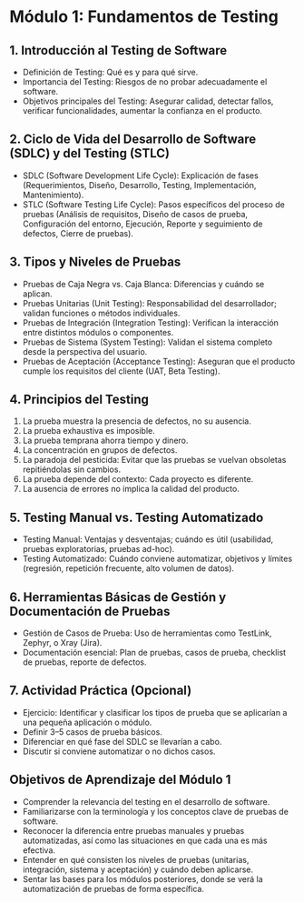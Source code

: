 # Módulo 1: Fundamentos de Testing

## 1. Introducción al Testing de Software
- Definición de Testing: Qué es y para qué sirve.
- Importancia del Testing: Riesgos de no probar adecuadamente el software.
- Objetivos principales del Testing: Asegurar calidad, detectar fallos, verificar funcionalidades, aumentar la confianza en el producto.

## 2. Ciclo de Vida del Desarrollo de Software (SDLC) y del Testing (STLC)
- SDLC (Software Development Life Cycle): Explicación de fases (Requerimientos, Diseño, Desarrollo, Testing, Implementación, Mantenimiento).
- STLC (Software Testing Life Cycle): Pasos específicos del proceso de pruebas (Análisis de requisitos, Diseño de casos de prueba, Configuración del entorno, Ejecución, Reporte y seguimiento de defectos, Cierre de pruebas).

## 3. Tipos y Niveles de Pruebas
- Pruebas de Caja Negra vs. Caja Blanca: Diferencias y cuándo se aplican.
- Pruebas Unitarias (Unit Testing): Responsabilidad del desarrollador; validan funciones o métodos individuales.
- Pruebas de Integración (Integration Testing): Verifican la interacción entre distintos módulos o componentes.
- Pruebas de Sistema (System Testing): Validan el sistema completo desde la perspectiva del usuario.
- Pruebas de Aceptación (Acceptance Testing): Aseguran que el producto cumple los requisitos del cliente (UAT, Beta Testing).

## 4. Principios del Testing
1.	La prueba muestra la presencia de defectos, no su ausencia.
2.	La prueba exhaustiva es imposible.
3.	La prueba temprana ahorra tiempo y dinero.
4.	La concentración en grupos de defectos.
5.	La paradoja del pesticida: Evitar que las pruebas se vuelvan obsoletas repitiéndolas sin cambios.
6.	La prueba depende del contexto: Cada proyecto es diferente.
7.	La ausencia de errores no implica la calidad del producto.

## 5. Testing Manual vs. Testing Automatizado
- Testing Manual: Ventajas y desventajas; cuándo es útil (usabilidad, pruebas exploratorias, pruebas ad-hoc).
- Testing Automatizado: Cuándo conviene automatizar, objetivos y límites (regresión, repetición frecuente, alto volumen de datos).

## 6. Herramientas Básicas de Gestión y Documentación de Pruebas
- Gestión de Casos de Prueba: Uso de herramientas como TestLink, Zephyr, o Xray (Jira).
- Documentación esencial: Plan de pruebas, casos de prueba, checklist de pruebas, reporte de defectos.

## 7. Actividad Práctica (Opcional)
- Ejercicio: Identificar y clasificar los tipos de prueba que se aplicarían a una pequeña aplicación o módulo.
- Definir 3–5 casos de prueba básicos.
- Diferenciar en qué fase del SDLC se llevarían a cabo.
- Discutir si conviene automatizar o no dichos casos.

## Objetivos de Aprendizaje del Módulo 1
- Comprender la relevancia del testing en el desarrollo de software.
- Familiarizarse con la terminología y los conceptos clave de pruebas de software.
- Reconocer la diferencia entre pruebas manuales y pruebas automatizadas, así como las situaciones en que cada una es más efectiva.
- Entender en qué consisten los niveles de pruebas (unitarias, integración, sistema y aceptación) y cuándo deben aplicarse.
- Sentar las bases para los módulos posteriores, donde se verá la automatización de pruebas de forma específica.